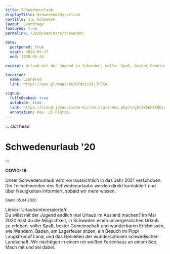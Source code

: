 ```yaml
---
title: Schwedenurlaub
displayTitle: Schweden&shy;urlaub
navtitle: 🇸🇪 Schweden
layout: EventPage
featured: true
permalink: /2020/seminare/schweden/

date:
  postponed: true
  start: 2020-05-17
  end: 2020-05-24

excerpt: Urlaub mit der Jugend in Schweden, voller Spaß, bester Gemeinschaft und wunderbaren Erlebnissen.

location:
  name: Linneryd
  link: https://goo.gl/maps/QezGfdejiokj3FSCA

signup:
  fullyBooked: true
  autohide: true
  link: https://cloud.johannische-kirche.org/index.php/s/g5rZ856FAX8DydR
  annotation: max. 25 Plätze.
---
```


::: slot head

# Schwedenurlaub '20

:::

<div class="info text">

**COVID-19**

Unser Schwedenurlaub wird vorraussichtlich in das Jahr 2021 verschoben. Die Teilnehmenden des Schwedenurlaubs werden direkt kontaktiert und über Neuigkeiten informiert, sobald wir mehr wissen.

<small>Stand 05.04.2020</small>

</div>

Liebe/r Urlaubsinteressierte/r,<br>
Du willst mit der Jugend endlich mal Urlaub im Ausland machen? Im Mai 2020 hast du die Möglichkeit, in Schweden einen unvergesslichen Urlaub zu erleben, voller Spaß, bester Gemeinschaft und wunderbaren Erlebnissen, wie Wandern, Baden, am Lagerfeuer sitzen, ein Besuch im Pippi Langstrumpf Land, und das Genießen der wunderschönen schwedischen Landschaft. Wir nächtigen in einem rot weißen Ferienhaus an einem See.<br>
Mach mit und sei dabei.
